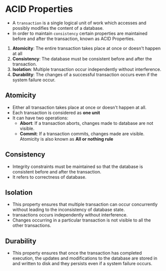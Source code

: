 # ACID Properties 
* A `transaction` is a single logical unit of work which accesses and possibly modifies the content of a database. 
* In order to maintain `consistency` certain properties are maintained before and after the transaction, known as ACID Properties. 
1. **Atomicity**: The entire transaction takes place at once or doesn't happen at all
2. **Consistency**: The database must be consistent before and after the transaction. 
3. **Isolation**: Multiple transaction occur independently without interference. 
4. **Durability**: The changes of a successful transaction occurs even if the system failure occur.

## Atomicity
* Either all transaction takes place at once or doesn't happen at all. 
* Each transaction is considered as **one unit**
* It can have two operations: 
    * **Abort**: If a transaction aborts, changes made to database are not visible.
    * **Commit**: If a transaction commits, changes made are visible. Atomicity is also known as **All or nothing rule**

## Consistency 
* Integrity constraints must be maintained so that the database is consistent before and after the transaction. 
* It refers to correctness of database.

## Isolation 
*  This property ensures that multiple transaction can occur concurrently without leading to the inconsistency of database state. 
* transactions occurs independently without interference. 
* Changes occurring in a particular transaction is not visible to all the other transactions. 

## Durability
* This property ensures that once the transaction has completed execution, the updates and modifications to the database are stored in and written to disk and they persists even if a system failure occurs. 
